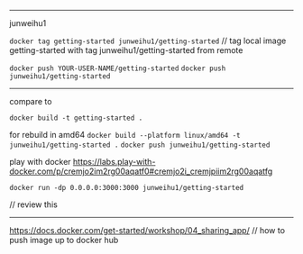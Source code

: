 ***
junweihu1
 
`docker tag getting-started junweihu1/getting-started`
// tag local image getting-started with tag junweihu1/getting-started from remote

`docker push YOUR-USER-NAME/getting-started`
`docker push junweihu1/getting-started`

***
compare to
```
docker build -t getting-started .
```

for rebuild in amd64
`docker build --platform linux/amd64 -t junweihu1/getting-started .`
`docker push junweihu1/getting-started`

play with docker
https://labs.play-with-docker.com/p/cremjo2im2rg00aqatf0#cremjo2i_cremjpiim2rg00aqatfg
```
docker run -dp 0.0.0.0:3000:3000 junweihu1/getting-started
```
// review this



***
https://docs.docker.com/get-started/workshop/04_sharing_app/
// how to push image up to docker hub